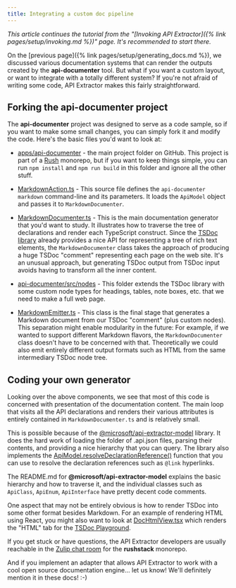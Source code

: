 ```yaml
---
title: Integrating a custom doc pipeline
---
```


_This article continues the tutorial from the "[Invoking API Extractor]({% link pages/setup/invoking.md %})" page.
It's recommended to start there._

On the [previous page]({% link pages/setup/generating_docs.md %}), we discussed various documentation systems that
can render the outputs created by the **api-documenter** tool. But what if you want a custom layout,
or want to integrate with a totally different system? If you're not afraid of writing some code, API Extractor makes
this fairly straightforward.

## Forking the api-documenter project

The **api-documenter** project was designed to serve as a code sample, so if you want to make some small changes,
you can simply fork it and modify the code. Here's the basic files you'd want to look at:

- [apps/api-documenter](https://github.com/microsoft/rushstack/tree/main/apps/api-documenter) - the main
  project folder on GitHub. This project is part of a [Rush](https://rushjs.io/) monorepo, but if you want to
  keep things simple, you can run `npm install` and `npm run build` in this folder and ignore all the other stuff.

- [MarkdownAction.ts](https://github.com/microsoft/rushstack/blob/main/apps/api-documenter/src/cli/MarkdownAction.ts) -
  This source file defines the `api-documenter markdown` command-line and its parameters. It loads the `ApiModel`
  object and passes it to `MarkdownDocumenter`.

- [MarkdownDocumenter.ts](https://github.com/microsoft/rushstack/blob/main/apps/api-documenter/src/documenters/MarkdownDocumenter.ts) -
  This is the main documentation generator that you'd want to study. It illustrates how to traverse the tree of
  declarations and render each TypeScript construct. Since the
  [TSDoc library](https://github.com/microsoft/tsdoc/tree/master/tsdoc) already provides a nice API for representing
  a tree of rich text elements, the `MarkdownDocumenter` class takes the approach of producing a huge TSDoc "comment"
  representing each page on the web site. It's an unusual approach, but generating TSDoc output from TSDoc input
  avoids having to transform all the inner content.

- [api-documenter/src/nodes](https://github.com/microsoft/rushstack/tree/main/apps/api-documenter/src/nodes) -
  This folder extends the TSDoc library with some custom node types for headings, tables, note boxes, etc.
  that we need to make a full web page.

- [MarkdownEmitter.ts](https://github.com/microsoft/rushstack/blob/main/apps/api-documenter/src/markdown/MarkdownEmitter.ts) -
  This class is the final stage that generates a Markdown document from our TSDoc "comment" (plus custom nodes).
  This separation might enable modularity in the future: For example, if we wanted to support different Markdown
  flavors, the `MarkdownDocumenter` class doesn't have to be concerned with that. Theoretically we could also
  emit entirely different output formats such as HTML from the same intermediary TSDoc node tree.

## Coding your own generator

Looking over the above components, we see that most of this code is concerned with presentation of the
documentation content. The main loop that visits all the API declarations and renders their various attributes
is entirely contained in `MarkdownDocumenter.ts` and is relatively small.

This is possible because of the [@microsoft/api-extractor-model](https://www.npmjs.com/package/@microsoft/api-extractor-model) library. It does the hard work of loading
the folder of .api.json files, parsing their contents, and providing a nice hierarchy that you can query.
The library also implements the [ApiModel.resolveDeclarationReference()](https://github.com/microsoft/rushstack/blob/main/libraries/api-extractor-model/src/model/ApiModel.ts)
function that you can use to resolve the declaration references such as `@link` hyperlinks.

The README.md for **@microsoft/api-extractor-model** explains the basic hierarchy and how to traverse it,
and the individual classes such as `ApiClass`, `ApiEnum`, `ApiInterface` have pretty decent code comments.

One aspect that may not be entirely obvious is how to render TSDoc into some other format besides Markdown.
For an example of rendering HTML using React, you might also want to look at
[DocHtmlView.tsx](https://github.com/microsoft/tsdoc/blob/master/playground/src/DocHtmlView.tsx)
which renders the "HTML" tab for the [TSDoc Playground](https://microsoft.github.io/tsdoc/).

If you get stuck or have questions, the API Extractor developers are usually reachable
in the [Zulip chat room](https://rushstack.zulipchat.com/#narrow/stream/262521-api-extractor) for the **rushstack** monorepo.

And if you implement an adapter that allows API Extractor to work with a cool open source documentation engine...
let us know! We'll definitely mention it in these docs! :-)
